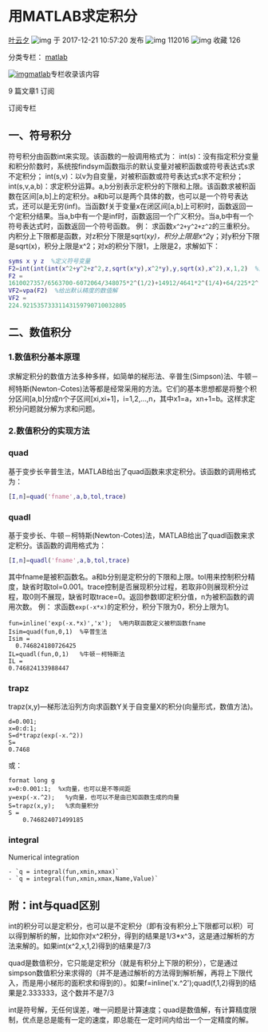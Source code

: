 # 用MATLAB求定积分



[叶云夕](https://blog.csdn.net/u010999396) ![img](https://csdnimg.cn/release/blogv2/dist/pc/img/newCurrentTime.png) 于 2017-12-21 10:57:20 发布 ![img](https://csdnimg.cn/release/blogv2/dist/pc/img/articleReadEyes.png) 112016 ![img](https://csdnimg.cn/release/blogv2/dist/pc/img/tobarCollect.png) 收藏 126

分类专栏： [matlab](https://blog.csdn.net/u010999396/category_6644340.html)



[![img](https://img-blog.csdnimg.cn/20201014180756922.png?x-oss-process=image/resize,m_fixed,h_64,w_64)matlab](https://blog.csdn.net/u010999396/category_6644340.html)专栏收录该内容

9 篇文章1 订阅

订阅专栏



## 一、符号积分
符号积分由函数int来实现。该函数的一般调用格式为：
int(s)：没有指定积分变量和积分阶数时，系统按findsym函数指示的默认变量对被积函数或符号表达式s求不定积分；
int(s,v)：以v为自变量，对被积函数或符号表达式s求不定积分；
int(s,v,a,b)：求定积分运算。a,b分别表示定积分的下限和上限。该函数求被积函数在区间[a,b]上的定积分。a和b可以是两个具体的数，也可以是一个符号表达式，还可以是无穷(inf)。当函数f关于变量x在闭区间[a,b]上可积时，函数返回一个定积分结果。当a,b中有一个是inf时，函数返回一个广义积分。当a,b中有一个符号表达式时，函数返回一个符号函数。
例：
求函数`x^2+y^2+z^2`的三重积分。内积分上下限都是函数，对z积分下限是sqrt(x*y)，积分上限是x^2*y；对y积分下限是sqrt(x)，积分上限是x^2；对x的积分下限1，上限是2，求解如下：

```matlab
syms x y z  %定义符号变量
F2=int(int(int(x^2+y^2+z^2,z,sqrt(x*y),x^2*y),y,sqrt(x),x^2),x,1,2)  %注意定积分的书写格式
F2 =
1610027357/6563700-6072064/348075*2^(1/2)+14912/4641*2^(1/4)+64/225*2^(3/4)    %给出有理数解
VF2=vpa(F2)  %给出默认精度的数值解
VF2 =
224.92153573331143159790710032805
```



## 二、数值积分
### 1.数值积分基本原理
求解定积分的数值方法多种多样，如简单的梯形法、辛普生(Simpson)法、牛顿－柯特斯(Newton-Cotes)法等都是经常采用的方法。它们的基本思想都是将整个积分区间[a,b]分成n个子区间[xi,xi+1]，i=1,2,…,n，其中x1=a，xn+1=b。这样求定积分问题就分解为求和问题。
### 2.数值积分的实现方法

### quad

基于变步长辛普生法，MATLAB给出了quad函数来求定积分。该函数的调用格式为：

```matlab
[I,n]=quad('fname',a,b,tol,trace)
```

### quadl


基于变步长、牛顿－柯特斯(Newton-Cotes)法，MATLAB给出了quadl函数来求定积分。该函数的调用格式为：

```matlab
[I,n]=quadl('fname',a,b,tol,trace)
```


其中fname是被积函数名。a和b分别是定积分的下限和上限。tol用来控制积分精度，缺省时取tol=0.001。trace控制是否展现积分过程，若取非0则展现积分过程，取0则不展现，缺省时取trace=0。返回参数I即定积分值，n为被积函数的调用次数。
例：
求函数`exp(-x*x)`的定积分，积分下限为0，积分上限为1。

```
fun=inline('exp(-x.*x)','x');  %用内联函数定义被积函数fname
Isim=quad(fun,0,1)  %辛普生法
Isim =
  0.746824180726425
IL=quadl(fun,0,1)   %牛顿－柯特斯法
IL =
0.746824133988447
```



### trapz
trapz(x,y)—梯形法沿列方向求函数Y关于自变量X的积分(向量形式，数值方法)。



```
d=0.001;
x=0:d:1;
S=d*trapz(exp(-x.^2))
S= 
0.7468
```


或：

```
format long g
x=0:0.001:1;  %x向量，也可以是不等间距
y=exp(-x.^2);   %y向量，也可以不是由已知函数生成的向量
S=trapz(x,y);   %求向量积分
S =
    0.746824071499185 
```

### integral

Numerical integration

```
- `q = integral(fun,xmin,xmax)`
- `q = integral(fun,xmin,xmax,Name,Value)`
```



## 附：int与quad区别
int的积分可以是定积分，也可以是不定积分（即有没有积分上下限都可以积）可以得到解析的解，比如你对x^2积分，得到的结果是1/3*x^3，这是通过解析的方法来解的。如果int(x^2,x,1,2)得到的结果是7/3


quad是数值积分，它只能是定积分（就是有积分上下限的积分），它是通过simpson数值积分来求得的（并不是通过解析的方法得到解析解，再将上下限代入，而是用小梯形的面积求和得到的）。如果f=inline('x.^2');quad(f,1,2)得到的结果是2.333333，这个数并不是7/3


int是符号解，无任何误差，唯一问题是计算速度；quad是数值解，有计算精度限制，优点是总是能有一定的速度，即总能在一定时间内给出一个一定精度的解。